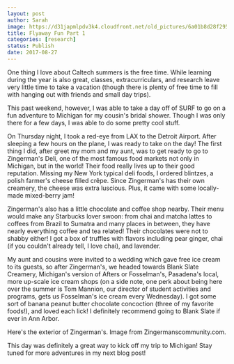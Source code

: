 ```yaml
---
layout: post
author: Sarah
image: https://d31japmlpdv3k4.cloudfront.net/old_pictures/6a01b8d28f2955970c01b7c9148ee5970b-pi.jpg
title: Flyaway Fun Part 1
categories: [research]
status: Publish
date: 2017-08-27
---
```



One thing I love about Caltech summers is the free time. While learning during the year is also great, classes, extracurriculars, and research leave very little time to take a vacation (though there is plenty of free time to fill with hanging out with friends and small day trips).

This past weekend, however, I was able to take a day off of SURF to go on a fun adventure to Michigan for my cousin's bridal shower. Though I was only there for a few days, I was able to do some pretty cool stuff.

On Thursday night, I took a red-eye from LAX to the Detroit Airport. After sleeping a few hours on the plane, I was ready to take on the day! The first thing I did, after greet my mom and my aunt, was to get ready to go to Zingerman's Deli, one of the most famous food markets not only in Michigan, but in the world! Their food really lives up to their good reputation. Missing my New York typical deli foods, I ordered blintzes, a polish farmer's cheese filled crêpe. Since Zingerman's has their own creamery, the cheese was extra luscious. Plus, it came with some locally-made mixed-berry jam!

Zingerman's also has a little chocolate and coffee shop nearby. Their menu would make any Starbucks lover swoon: from chai and matcha lattes to coffees from Brazil to Sumatra and many places in between, they have nearly everything coffee and tea related! Their chocolates were not to shabby either! I got a box of truffles with flavors including pear ginger, chai (if you couldn't already tell, I love chai), and lavender.

My aunt and cousins were invited to a wedding which gave free ice cream to its guests, so after Zingerman's, we headed towards Blank Slate Creamery, Michigan's version of Afters or Fosselman's, Pasadena's local, more up-scale ice cream shops (on a side note, one perk about being here over the summer is Tom Mannion, our director of student activities and programs, gets us Fosselman's ice cream every Wednesday). I got some sort of banana peanut butter chocolate concoction (three of my favorite foods!), and loved each lick! I definitely recommend going to Blank Slate if ever in Ann Arbor.

<div class="photo-caption caption-xid-6a01b8d28f2955970c01b7c9148ee5970b" id="caption-xid-6a01b8d28f2955970c01b7c9148ee5970b">Here's the exterior of Zingerman's. Image from Zingermanscommunity.com.

This day was definitely a great way to kick off my trip to Michigan! Stay tuned for more adventures in my next blog post!

